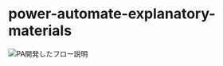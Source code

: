 # power-automate-explanatory-materials
![PA開発したフロー説明](https://github.com/user-attachments/assets/3196a2c1-b942-46ff-98af-a28e443d3adb)
